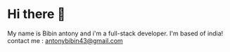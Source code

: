 # Hi there 👋
My name is Bibin antony and i'm a full-stack developer. I'm based of india!
contact me :
antonybibin43@gmail.com
